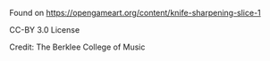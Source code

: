 Found on https://opengameart.org/content/knife-sharpening-slice-1

CC-BY 3.0 License

Credit:
The Berklee College of Music
